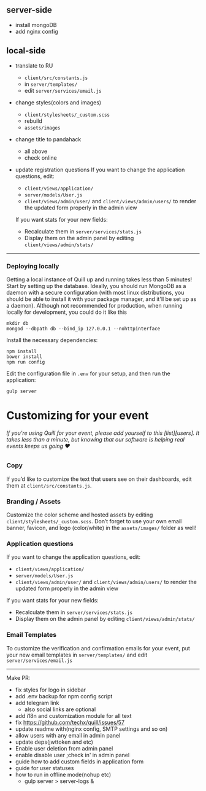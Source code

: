 ## server-side

* install mongoDB
* add nginx config

## local-side

* translate to RU
    * `client/src/constants.js`
    * in `server/templates/` 
    * edit `server/services/email.js`
* change styles(colors and images)
    * `client/stylesheets/_custom.scss`
    * rebuild
    * `assets/images`
* change title to pandahack
    * all above
    * check online
* update registration questions
    If you want to change the application questions, edit:
    - `client/views/application/`
    - `server/models/User.js`
    - `client/views/admin/user/` and `client/views/admin/users/` to render the updated form properly in the admin view
    
    If you want stats for your new fields:
    - Recalculate them in `server/services/stats.js`
    - Display them on the admin panel by editing `client/views/admin/stats/` 




----

### Deploying locally
Getting a local instance of Quill up and running takes less than 5 minutes! Start by setting up the database. Ideally, you should run MongoDB as a daemon with a secure configuration (with most linux distributions, you should be able to install it with your package manager, and it'll be set up as a daemon). Although not recommended for production, when running locally for development, you could do it like this

```
mkdir db
mongod --dbpath db --bind_ip 127.0.0.1 --nohttpinterface
```

Install the necessary dependencies:
```
npm install
bower install
npm run config
```

Edit the configuration file in `.env` for your setup, and then run the application:
```
gulp server
```

# Customizing for your event

###### _If you're using Quill for your event, please add yourself to this [list][users]. It takes less than a minute, but knowing that our software is helping real events keeps us going ♥_ 
### Copy
If you’d like to customize the text that users see on their dashboards, edit them at `client/src/constants.js`.

### Branding / Assets
Customize the color scheme and hosted assets by editing `client/stylesheets/_custom.scss`. Don’t forget to use your own email banner, favicon, and logo (color/white) in the `assets/images/` folder as well! 

### Application questions
If you want to change the application questions, edit:
- `client/views/application/`
- `server/models/User.js`
- `client/views/admin/user/` and `client/views/admin/users/` to render the updated form properly in the admin view

If you want stats for your new fields:
- Recalculate them in `server/services/stats.js`
- Display them on the admin panel by editing `client/views/admin/stats/` 

### Email Templates
To customize the verification and confirmation emails for your event, put your new email templates in `server/templates/` and edit `server/services/email.js`










----------------------


Make PR:
* fix styles for logo in sidebar
* add .env backup for npm config script
* add telegram link
    * also social links are optional
* add i18n and customization module for all text
* fix https://github.com/techx/quill/issues/57
* update readme with(nginx config, SMTP settings and so on)
* allow users with any email in admin panel
* update deps(jwttoken and etc)
* Enable user deletion from admin panel
* enable disable user ;check in' in admin panel
* guide how to add custom fields in application form
* guide for user statuses
* how to run in offline mode(nohup etc)
    * gulp server > server-logs & 
    